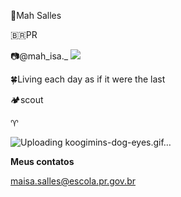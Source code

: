 🍃Mah Salles

🇧🇷PR

📷@mah_isa._ [![](https://img.shields.io/badge/Instagram-E4405F?style=for-the-badge&logo=instagram&logoColor=white)](https://www.instagram.com/@mah_isa._/)

🍀Living each day as if it were the last

🏕️scout

♈

![Uploading koogimins-dog-eyes.gif…]()


**Meus contatos**

maisa.salles@escola.pr.gov.br
